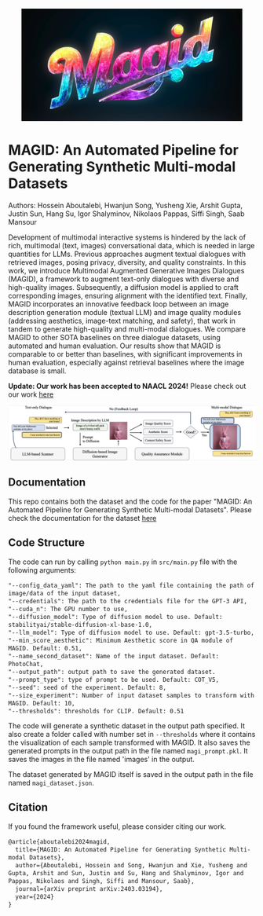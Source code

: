 <p align="center">
<img src="images/logo.png" alt="Local Image" width="450">
</p>

# MAGID: An Automated Pipeline for Generating Synthetic Multi-modal Datasets

Authors: Hossein Aboutalebi, Hwanjun Song, Yusheng Xie, Arshit Gupta, Justin Sun, Hang Su, Igor Shalyminov, Nikolaos Pappas, Siffi Singh, Saab Mansour

Development of multimodal interactive systems is hindered by the lack of rich, multimodal (text, images) conversational data, which is needed in large quantities for LLMs. Previous approaches augment textual dialogues with retrieved images, posing privacy, diversity, and quality constraints. In this work, we introduce Multimodal Augmented Generative Images Dialogues (MAGID), a framework to augment text-only dialogues with diverse and high-quality images. Subsequently, a diffusion model is applied to craft corresponding images, ensuring alignment with the identified text. Finally, MAGID incorporates an innovative feedback loop between an image description generation module (textual LLM) and image quality modules (addressing aesthetics, image-text matching, and safety), that work in tandem to generate high-quality and multi-modal dialogues. We compare MAGID to other SOTA baselines on three dialogue datasets, using automated and human evaluation. Our results show that MAGID is comparable to or better than baselines, with significant improvements in human evaluation, especially against retrieval baselines where the image database is small.

**Update: Our work has been accepted to NAACL 2024!**
Please check out our work [here](https://arxiv.org/abs/2403.03194)

<p align="center">
<img src="images/magi.png" alt="Local Image" width="850">
</p>

## Documentation

This repo contains both the dataset and the code for the paper "MAGID: An Automated Pipeline for Generating Synthetic Multi-modal Datasets". Please check the documentation for the dataset [here](dataset/README.md)

## Code Structure

The code can run by calling `python main.py` in `src/main.py` file with the following arguments:

```
"--config_data_yaml": The path to the yaml file containing the path of image/data of the input dataset,
"--credentials": The path to the credentials file for the GPT-3 API,
"--cuda_n": The GPU number to use,
"--diffusion_model": Type of diffusion model to use. Default: stabilityai/stable-diffusion-xl-base-1.0,
"--llm_model": Type of diffusion model to use. Default: gpt-3.5-turbo,
"--min_score_aesthetic": Minimum Aesthetic score in QA module of MAGID. Default: 0.51,
"--name_second_dataset": Name of the input dataset. Default: PhotoChat,
"--output_path": output path to save the generated dataset. 
"--prompt_type": type of prompt to be used. Default: COT_V5,
"--seed": seed of the experiment. Default: 8,
"--size_experiment": Number of input dataset samples to transform with MAGID. Default: 10,
"--thresholds": thresholds for CLIP. Default: 0.51
```

The code will generate a synthetic dataset in the output path specified. It also create a folder called with number set in `--thresholds` where it  contains the visualization of each sample transformed with MAGID.
It also saves the generated prompts in the output path in the file named `magi_prompt.pkl`.
It saves the images in the file named 'images' in the output.

The dataset generated by MAGID itself is saved in the output path in the file named `magi_dataset.json`.



## Citation

If you found the framework useful, please consider citing our work.

```{bibtex}
@article{aboutalebi2024magid,
  title={MAGID: An Automated Pipeline for Generating Synthetic Multi-modal Datasets},
  author={Aboutalebi, Hossein and Song, Hwanjun and Xie, Yusheng and Gupta, Arshit and Sun, Justin and Su, Hang and Shalyminov, Igor and Pappas, Nikolaos and Singh, Siffi and Mansour, Saab},
  journal={arXiv preprint arXiv:2403.03194},
  year={2024}
}
```
